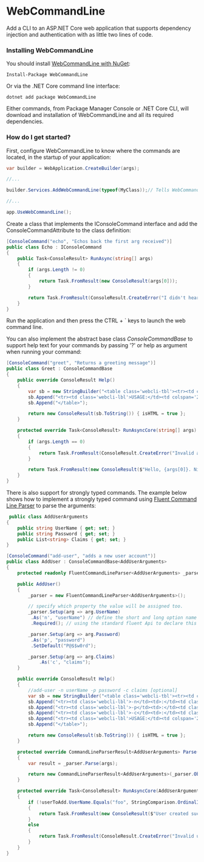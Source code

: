 # WebCommandLine
Add a CLI to an ASP.NET Core web application that supports dependency injection and authentication with as little two lines of code.

### Installing WebCommandLine

You should install [WebCommandLine with NuGet](https://www.nuget.org/packages/WebCommandLine):

    Install-Package WebCommandLine
    
Or via the .NET Core command line interface:

    dotnet add package WebCommandLine

Either commands, from Package Manager Console or .NET Core CLI, will download and installation of WebCommandLine and all its required dependencies.

### How do I get started?

First, configure WebCommandLine to know where the commands are located, in the startup of your application:

```csharp
var builder = WebApplication.CreateBuilder(args);

//...

builder.Services.AddWebCommandLine(typeof(MyClass));// Tells WebCommandLine which assembly to scan for console commands

//...

app.UseWebCommandLine();

```

Create a class that implements the IConsoleCommand interface and add the ConsoleCommandAttribute to the class definition:

```csharp
[ConsoleCommand("echo", "Echos back the first arg received")]
public class Echo : IConsoleCommand
{
    public Task<ConsoleResult> RunAsync(string[] args)
    {
        if (args.Length != 0)
        {
            return Task.FromResult(new ConsoleResult(args[0]));
        }

        return Task.FromResult(ConsoleResult.CreateError("I didn't hear anything!"));
    }
}
```
Run the application and then press the CTRL + ` keys to launch the web command line.

You can also implement the abstract base class <em>ConsoleCommandBase</em> to support help text for your commands by passing '?' or help as argument when running your command:

```csharp
[ConsoleCommand("greet", "Returns a greeting message")]
public class Greet : ConsoleCommandBase
{
    public override ConsoleResult Help()
    {
        var sb = new StringBuilder("<table class='webcli-tbl'><tr><td colspan='3' class='webcli-val'>Lists available arguments</td></tr>");
        sb.Append("<tr><td class='webcli-lbl'>USAGE:</td><td colspan='2' class='webcli-val'>greet Nyron</td></tr>");
        sb.Append("</table>");

        return new ConsoleResult(sb.ToString()) { isHTML = true };
    }

    protected override Task<ConsoleResult> RunAsyncCore(string[] args)
    {
        if (args.Length == 0)
        {
            return Task.FromResult(ConsoleResult.CreateError("Invalid argument pass"));
        }

        return Task.FromResult(new ConsoleResult($"Hello, {args[0]}. Nice to meet you!!") { isHTML = false });
    }
}
```
There is also support for strongly typed commands. The example below shows how to implement a strongly typed command using [Fluent Command Line Parser](https://fclp.github.io/fluent-command-line-parser/) to parse the arguments:

```csharp
 public class AddUserArguments
{
    public string UserName { get; set; }
    public string Password { get; set; }
    public List<string> Claims { get; set; }
}

[ConsoleCommand("add-user", "adds a new user account")]
public class AddUser : ConsoleCommandBase<AddUserArguments>
{
    protected readonly FluentCommandLineParser<AddUserArguments> _parser;

    public AddUser()
    {
        _parser = new FluentCommandLineParser<AddUserArguments>();

        // specify which property the value will be assigned too.
        _parser.Setup(arg => arg.UserName)
         .As('n', "userName") // define the short and long option name
         .Required(); // using the standard fluent Api to declare this Option as required.

        _parser.Setup(arg => arg.Password)
         .As('p', "password")
         .SetDefault("P@$$w0rd");

        _parser.Setup(arg => arg.Claims)
            .As('c', "claims");
    }

    public override ConsoleResult Help()
    {
        //add-user -n userName -p password -c claims [optional]
        var sb = new StringBuilder("<table class='webcli-tbl'><tr><td colspan='3' class='webcli-val'>Lists available arguments</td></tr>");
        sb.Append("<tr><td class='webcli-lbl'>-n</td><td>:</td><td class='webcli-val'>Name that uniquely identifies user</td></tr>");
        sb.Append("<tr><td class='webcli-lbl'>-p</td><td>:</td><td class='webcli-val'>User password, Default will be used is not value is provided</td></tr>");
        sb.Append("<tr><td class='webcli-lbl'>-c</td><td>:</td><td class='webcli-val'>Claims that determine what functions the user can access. Valid options includes:              reports,user, customer & webcli (optional)</td></tr>");
        sb.Append("<tr><td class='webcli-lbl'>USAGE:</td><td colspan='2' class='webcli-val'>add-user -n nyron.williams@willcorp.com -p MySecretPassword -c                          \"report,user,webcli\" -w 1</td></tr>");
        sb.Append("</table>");

        return new ConsoleResult(sb.ToString()) { isHTML = true };
    }

    protected override CommandLineParserResult<AddUserArguments> Parse(string[] args)
    {
        var result = _parser.Parse(args);

        return new CommandLineParserResult<AddUserArguments>(_parser.Object, result.ErrorText);
    }

    protected override Task<ConsoleResult> RunAsyncCore(AddUserArguments userToAdd)
    {
        if (!userToAdd.UserName.Equals("foo", StringComparison.OrdinalIgnoreCase))
        {
            return Task.FromResult(new ConsoleResult($"User created successfully"));
        }
        else
        {
            return Task.FromResult(ConsoleResult.CreateError("Invalid username"));
        }
    }
}
```
